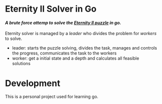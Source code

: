 # Eternity II Solver in Go
#### _A brute force attemp to solve the [Eternity II puzzle](https://en.wikipedia.org/wiki/Eternity_II_puzzle) in go._

Eternity solver is managed by a _leader_ who divides the problem for _workers_ to solve.
- leader: starts the puzzle solving, divides the task, manages and controls the progress, communicates the task to the workers
- worker: get a initial state and a depth and calculates all feasible solutions 

# Development
This is a personal project used for learning go.
